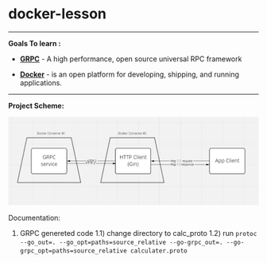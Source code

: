 # docker-lesson

---
__Goals To learn :__

- __[GRPC](https://grpc.io)__ - A high performance, open source universal RPC framework

- __[Docker](https://docker.com/)__ -  is an open platform for developing, shipping, and running applications.

---

__Project Scheme:__

![Screenshot](git-images/project_scheme.png)

Documentation:
1) GRPC genereted code
1.1) change directory to calc_proto
1.2) run `protoc --go_out=. --go_opt=paths=source_relative --go-grpc_out=. --go-grpc_opt=paths=source_relative calculater.proto`
